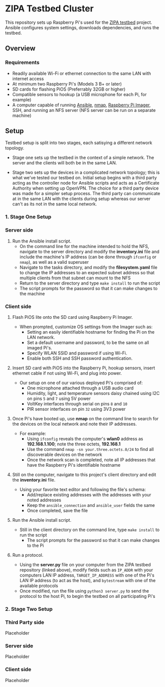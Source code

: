 # ZIPA Testbed Cluster

This repository sets up Raspberry Pi's used for the [ZIPA testbed](https://github.com/isaac-ahlgren/zipa-testbed/tree/main) project. Ansible configures system settings, downloads dependencies, and runs the testbed.

## Overview

### Requirements

- Readily available Wi-Fi or ethernet connection to the same LAN with internet access
- At minimum two Raspberry Pi's (Models 3 B+ or later)
- SD cards for flashing PiOS (Preferrably 32GB or higher)
- Compatible sensors to hookup (a USB microphone for each Pi, for example)
- A computer capable of running [Ansible](https://docs.ansible.com/ansible/latest/installation_guide/intro_installation.html), [nmap](https://nmap.org/download.html), [Raspberry Pi Imager](https://www.raspberrypi.com/software/), SSH, and running an NFS server (NFS server can be run on a separate machine)

## Setup

Testbed setup is split into two stages, each satisying a different network topology.

- Stage one sets up the testbed in the context of a simple network. The server and the clients will both be in the same LAN.

- Stage two sets up the devices in a complicated network topology; this is what we've tested our testbed on. Initial setup begins with a third party acting as the controller node for Ansible scripts and acts as a Certificate Authority when setting up OpenVPN. The choice for a third party device was made for a simpler setup process. The third party can communicate at in the same LAN with the clients during setup whereas our server can't as its not in the same local network. 

### 1. Stage One Setup

### Server side

1. Run the Ansible install script.
   - On the command line for the machine intended to hold the NFS, navigate to the server directory and modify the **inventory.ini** file and include the machine's IP address (can be done through `ifconfig` or `nmap`), as well as a valid superuser
   - Navigate to the tasks directory, and modify the **filesystem.yaml** file to change the IP addresses to an expected subnet address so that multiple clients from that subnet can mount to the NFS
   - Return to the server directory and type `make install` to run the script
   - The script prompts for the password so that it can make changes to the machine

### Client side

1. Flash PiOS lite onto the SD card using Raspberry Pi Imager.
    - When prompted, customize OS settings from the Imager such as:
      - Setting an easily identifiable hostname for finding the Pi on the LAN network.
      - Set a default username and password, to be the same on all imaged Pi's.
      - Specify WLAN SSID and password if using Wi-Fi.
      - Enable both SSH and SSH password authentication.

2. Insert SD card with PiOS into the Raspberry Pi, hookup sensors, insert ethernet cable if not using Wi-Fi, and plug into power.
    - Our setup on one of our various deployed Pi's comprised of:
      - One microphone attached through a USB audio card
      - Humidity, light, and temperature sensors daisy chained using I2C on pins `5` and `7` using 5V power
      - VoltKey interfaces through serial on pins `8` and `10`
      - PIR sensor interfaces on pin `32` using 3V3 power

3. Once Pi's have booted up, use **nmap** on the command line to search for the devices on the local network and note their IP addresses.
    - For example:
      - Using `ifconfig` reveals the computer's **wlan0** address as **192.168.1.100**; note the three octets, **192.168.1**
      - Use the command `nmap -sn your.three.octets.0/24` to find all discoverable devices on the network
      - Once the network scan is completed, note all IP addresses that have the Raspberry Pi's identifiable hostname
4. Still on the computer, navigate to this project's client directory and edit the **inventory.ini** file.
    - Using your favorite text editor and following the file's schema:
      - Add/replace existing addresses with the addresses with your noted addresses
      - Keep the `ansible_connection` and `ansible_user` fields the same
      - Once completed, save the file
5. Run the Ansible install script.
    - Still in the client directory on the command line, type `make install` to run the script
      - The script prompts for the password so that it can make changes to the Pi
6. Run a protocol.
    - Using the **server.py** file on your computer from the ZIPA testbed repository (linked above), modify fields such as `IP_ADDR` with your computers LAN IP address, `TARGET_IP_ADDRESS` with one of the Pi's LAN IP address (to act as the host), and `bytestream` with one of the available protocols
    - Once modified, run the file using `python3 server.py` to send the protocol to the host Pi, to begin the testbed on all participating Pi's

### 2. Stage Two Setup

### Third Party side

Placeholder

### Server side

Placeholder

### Client side

Placeholder
